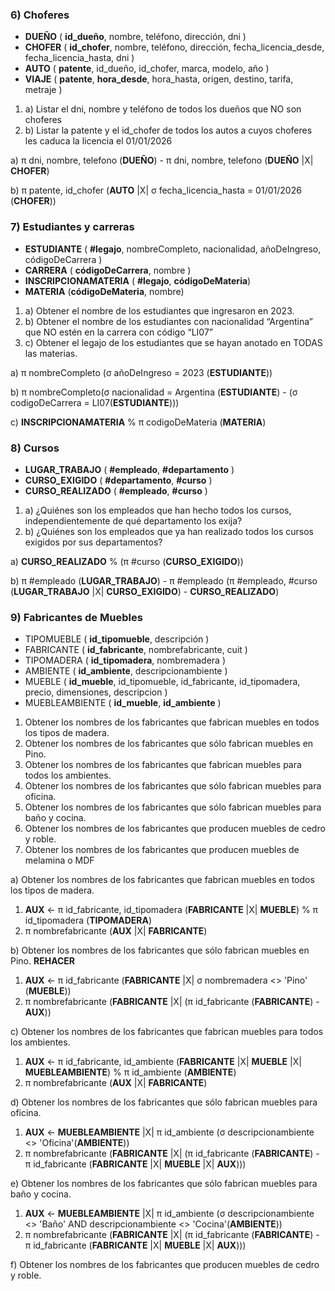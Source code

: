 ### 6) Choferes

 - **DUEÑO** ( **id_dueño**, nombre, teléfono, dirección, dni )
 - **CHOFER** ( **id_chofer**, nombre, teléfono, dirección, fecha_licencia_desde, fecha_licencia_hasta, dni )
 - **AUTO** ( **patente**, id_dueño, id_chofer, marca, modelo, año )
 - **VIAJE** ( **patente**, **hora_desde**, hora_hasta, origen, destino, tarifa, metraje )

1. a) Listar el dni, nombre y teléfono de todos los dueños que NO son choferes
2. b) Listar la patente y el id_chofer de todos los autos a cuyos choferes les caduca la licencia el 01/01/2026

a) π dni, nombre, telefono (**DUEÑO**) - π dni, nombre, telefono (**DUEÑO** |X| **CHOFER**)

b) π patente, id_chofer (**AUTO** |X| σ fecha_licencia_hasta = 01/01/2026 (**CHOFER**))

### 7) Estudiantes y carreras

- **ESTUDIANTE** ( **#legajo**, nombreCompleto, nacionalidad, añoDeIngreso, códigoDeCarrera )
- **CARRERA** ( **códigoDeCarrera**, nombre )
- **INSCRIPCIONAMATERIA** ( **#legajo**, **códigoDeMateria**)
- **MATERIA** (**códigoDeMateria**, nombre)

1. a) Obtener el nombre de los estudiantes que ingresaron en 2023.
2. b) Obtener el nombre de los estudiantes con nacionalidad “Argentina” que NO estén en la carrera con código “LI07”
3. c) Obtener el legajo de los estudiantes que se hayan anotado en TODAS las materias.

a) π nombreCompleto (σ añoDeIngreso = 2023 (**ESTUDIANTE**))

b) π nombreCompleto(σ nacionalidad = Argentina (**ESTUDIANTE**) - (σ codigoDeCarrera = LI07(**ESTUDIANTE**)))

c) **INSCRIPCIONAMATERIA** % π codigoDeMateria (**MATERIA**)

### 8) Cursos

- **LUGAR_TRABAJO** ( **#empleado**, **#departamento** )
- **CURSO_EXIGIDO** ( **#departamento**, **#curso** )
- **CURSO_REALIZADO** ( **#empleado**, **#curso** )

1. a) ¿Quiénes son los empleados que han hecho todos los cursos, independientemente de qué departamento los exija?
2. b) ¿Quiénes son los empleados que ya han realizado todos los cursos exigidos por sus departamentos?

a) **CURSO_REALIZADO** % (π #curso (**CURSO_EXIGIDO**))

b) π #empleado (**LUGAR_TRABAJO**) - π #empleado (π #empleado, #curso (**LUGAR_TRABAJO** |X| **CURSO_EXIGIDO**) - **CURSO_REALIZADO**)

### 9) Fabricantes de Muebles

- TIPOMUEBLE ( **id_tipomueble**, descripción )
- FABRICANTE ( **id_fabricante**, nombrefabricante, cuit )
- TIPOMADERA ( **id_tipomadera**, nombremadera )
- AMBIENTE ( **id_ambiente**, descripcionambiente )
- MUEBLE ( **id_mueble**, id_tipomueble, id_fabricante, id_tipomadera, precio, dimensiones, descripcion )
- MUEBLEAMBIENTE ( **id_mueble**, **id_ambiente** )

1. Obtener los nombres de los fabricantes que fabrican muebles en todos los tipos de madera.
2. Obtener los nombres de los fabricantes que sólo fabrican muebles en Pino.
3. Obtener los nombres de los fabricantes que fabrican muebles para todos los ambientes.
4. Obtener los nombres de los fabricantes que sólo fabrican muebles para oficina.
5. Obtener los nombres de los fabricantes que sólo fabrican muebles para baño y cocina.
6. Obtener los nombres de los fabricantes que producen muebles de cedro y roble.
7. Obtener los nombres de los fabricantes que producen muebles de melamina o MDF

a) Obtener los nombres de los fabricantes que fabrican muebles en todos los tipos de madera.

 1. **AUX** <- π id_fabricante, id_tipomadera (**FABRICANTE** |X| **MUEBLE**) % π id_tipomadera (**TIPOMADERA**)
 2.  π nombrefabricante (**AUX** |X| **FABRICANTE**)

b) Obtener los nombres de los fabricantes que sólo fabrican muebles en Pino. **REHACER**

 1. **AUX** <- π id_fabricante (**FABRICANTE** |X| σ nombremadera <> 'Pino'
    (**MUEBLE**))
2. π nombrefabricante (**FABRICANTE** |X| (π id_fabricante (**FABRICANTE**) - **AUX**))

c) Obtener los nombres de los fabricantes que fabrican muebles para todos los ambientes.

1. **AUX** <- π id_fabricante, id_ambiente (**FABRICANTE** |X| **MUEBLE** |X| **MUEBLEAMBIENTE**) % π id_ambiente (**AMBIENTE**)
2. π nombrefabricante (**AUX** |X| **FABRICANTE**)

d) Obtener los nombres de los fabricantes que sólo fabrican muebles para oficina.

 1. **AUX** <- **MUEBLEAMBIENTE** |X| π id_ambiente (σ descripcionambiente <> 'Oficina'(**AMBIENTE**))
 2. π nombrefabricante (**FABRICANTE** |X| (π id_fabricante (**FABRICANTE**) - π id_fabricante (**FABRICANTE** |X| **MUEBLE** |X| **AUX**)))

e) Obtener los nombres de los fabricantes que sólo fabrican muebles para baño y cocina.

 1. **AUX** <- **MUEBLEAMBIENTE** |X| π id_ambiente (σ descripcionambiente <> 'Baño' AND descripcionambiente <> 'Cocina'(**AMBIENTE**))
 2. π nombrefabricante (**FABRICANTE** |X| (π id_fabricante (**FABRICANTE**) - π id_fabricante (**FABRICANTE** |X| **MUEBLE** |X| **AUX**)))

f) Obtener los nombres de los fabricantes que producen muebles de cedro y roble.
